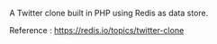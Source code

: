 A Twitter clone built in PHP using Redis as data store.

Reference : https://redis.io/topics/twitter-clone